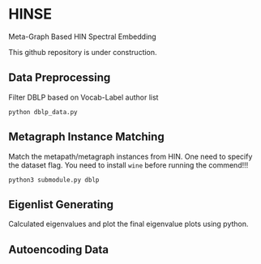 # HINSE
Meta-Graph Based HIN Spectral Embedding

This github repository is under construction.

## Data Preprocessing
Filter DBLP based on Vocab-Label author list
```
python dblp_data.py
```

## Metagraph Instance Matching
Match the metapath/metagraph instances from HIN. One need to specify the dataset flag. You need to install ```wine``` before running the commend!!!
```
python3 submodule.py dblp
```

## Eigenlist Generating

Calculated eigenvalues and plot the final eigenvalue plots using python.

## Autoencoding Data
